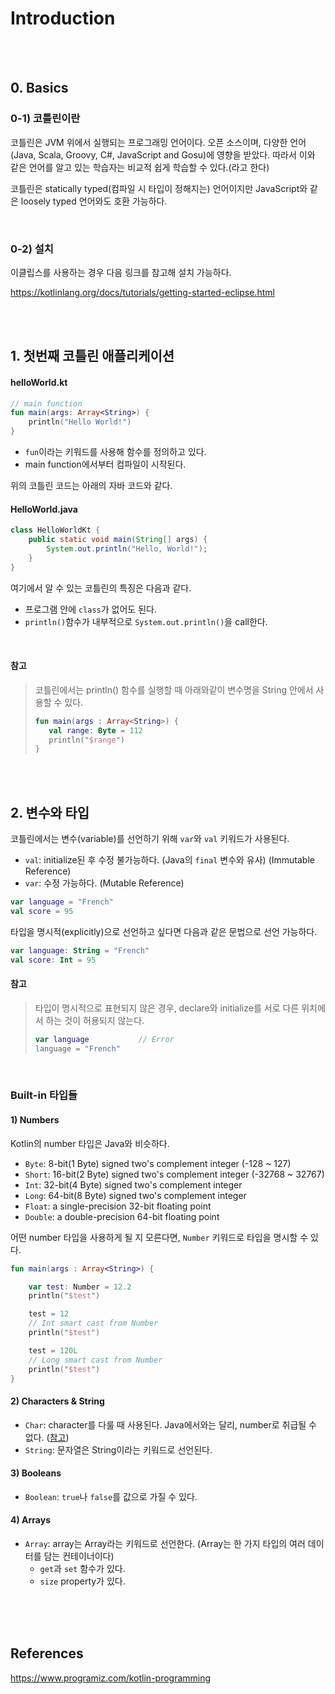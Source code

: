 # Introduction

<br><br>

## 0. Basics
### 0-1) 코틀린이란

코틀린은 JVM 위에서 실행되는 프로그래밍 언어이다.
오픈 소스이며, 다양한 언어(Java, Scala, Groovy, C#, JavaScript and Gosu)에 영향을 받았다.
따라서 이와 같은 언어를 알고 있는 학습자는 비교적 쉽게 학습할 수 있다.(라고 한다)

코틀린은 statically typed(컴파일 시 타입이 정해지는) 언어이지만 JavaScript와 같은 loosely typed 언어와도 호환 가능하다.

<br>



### 0-2) 설치

이클립스를 사용하는 경우 다음 링크를 참고해 설치 가능하다.

https://kotlinlang.org/docs/tutorials/getting-started-eclipse.html

<br><br>



## 1. 첫번째 코틀린 애플리케이션

#### helloWorld.kt
```kotlin
// main function
fun main(args: Array<String>) {
	println("Hello World!")
}
```

* `fun`이라는 키워드를 사용해 함수를 정의하고 있다.
* main function에서부터 컴파일이 시작된다.

위의 코틀린 코드는 아래의 자바 코드와 같다.

#### HelloWorld.java
```java
class HelloWorldKt {
    public static void main(String[] args) {
        System.out.println("Hello, World!"); 
    }
}
```

여기에서 알 수 있는 코틀린의 특징은 다음과 같다.

* 프로그램 안에 `class`가 없어도 된다.
* `println()`함수가 내부적으로 `System.out.println()`을 call한다.

<br>

#### 참고
> 코틀린에서는 println() 함수를 실행할 때 아래와같이 변수명을 String 안에서 사용할 수 있다.
> ```kotlin
> fun main(args : Array<String>) {
>    val range: Byte = 112
>    println("$range")
> }
>```


<br><br>

## 2. 변수와 타입
코틀린에서는 변수(variable)를 선언하기 위해 `var`와 `val` 키워드가 사용된다.

* `val`: initialize된 후 수정 불가능하다. (Java의 `final` 변수와 유사) (Immutable Reference)
* `var`: 수정 가능하다. (Mutable Reference)


```kotlin
var language = "French"
val score = 95
```

타입을 명시적(explicitly)으로 선언하고 싶다면 다음과 같은 문법으로 선언 가능하다.
```kotlin
var language: String = "French"
val score: Int = 95
```

#### 참고
> 타입이 명시적으로 표현되지 않은 경우, declare와 initialize를 서로 다른 위치에서 하는 것이 허용되지 않는다.
> ```kotlin
> var language           // Error 
> language = "French"
> ```

<br>

### Built-in 타입들
#### 1) Numbers
Kotlin의 number 타입은 Java와 비슷하다.
* `Byte`: 8-bit(1 Byte) signed two's complement integer (-128 ~ 127)
* `Short`: 16-bit(2 Byte) signed two's complement integer (-32768 ~ 32767)
* `Int`: 32-bit(4 Byte) signed two's complement integer
* `Long`: 64-bit(8 Byte) signed two's complement integer
* `Float`: a single-precision 32-bit floating point
* `Double`: a double-precision 64-bit floating point

어떤 number 타입을 사용하게 될 지 모른다면, `Number` 키워드로 타입을 명시할 수 있다.
```kotlin
fun main(args : Array<String>) {

    var test: Number = 12.2
    println("$test")

    test = 12
    // Int smart cast from Number
    println("$test")

    test = 120L
    // Long smart cast from Number
    println("$test")
}
```


#### 2) Characters & String
* `Char`: character를 다룰 때 사용된다.
Java에서와는 달리, number로 취급될 수 없다.
(<a href="https://www.programiz.com/java-programming/variables-primitive-data-types#char">참고</a>)
* `String`: 문자열은 String이라는 키워드로 선언된다.


#### 3) Booleans
* `Boolean`: `true`나 `false`를 값으로 가질 수 있다.


#### 4) Arrays
* `Array`: array는 Array라는 키워드로 선언한다. (Array는 한 가지 타입의 여러 데이터를 담는 컨테이너이다)
	- `get`과 `set` 함수가 있다.
	- `size` property가 있다.



<br><br><br>

## References

https://www.programiz.com/kotlin-programming

